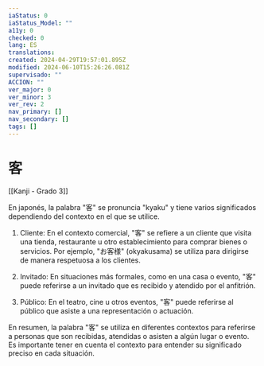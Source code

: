 ```yaml
---
iaStatus: 0
iaStatus_Model: ""
a11y: 0
checked: 0
lang: ES
translations: 
created: 2024-04-29T19:57:01.895Z
modified: 2024-06-10T15:26:26.081Z
supervisado: ""
ACCION: ""
ver_major: 0
ver_minor: 3
ver_rev: 2
nav_primary: []
nav_secondary: []
tags: []
---
```

# 客

[[Kanji - Grado 3]]

En japonés, la palabra "客" se pronuncia "kyaku" y tiene varios significados dependiendo del contexto en el que se utilice.

1. Cliente: En el contexto comercial, "客" se refiere a un cliente que visita una tienda, restaurante u otro establecimiento para comprar bienes o servicios. Por ejemplo, "お客様" (okyakusama) se utiliza para dirigirse de manera respetuosa a los clientes.

2. Invitado: En situaciones más formales, como en una casa o evento, "客" puede referirse a un invitado que es recibido y atendido por el anfitrión.

3. Público: En el teatro, cine u otros eventos, "客" puede referirse al público que asiste a una representación o actuación.

En resumen, la palabra "客" se utiliza en diferentes contextos para referirse a personas que son recibidas, atendidas o asisten a algún lugar o evento. Es importante tener en cuenta el contexto para entender su significado preciso en cada situación.
